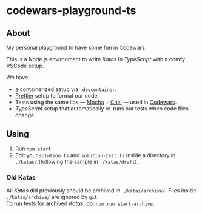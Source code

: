 # codewars-playground-ts

## About

My personal playground to have some fun in [Codewars](https://www.codewars.com/).

This is a Node.js environment to write *Katas* in *TypeScript* with a comfy VSCode setup.

We have:

- a containerized setup via `.devcontainer`.
- [Prettier](https://prettier.io) setup to format our code.
- Tests using the same libs — [Mocha](https://mochajs.org/) + [Chai](https://www.chaijs.com/) —  used in [Codewars](https://www.codewars.com/).
- *TypeScript* setup that automatically re-runs our tests when code files change.

## Using

1. Run `npm start`.
1. Edit your `solution.ts` and `solution-test.ts` inside a directory in `./katas/` (following the sample in `./katas/draft`).

### Old Katas

All *Katas* did previously should be archived in `./katas/archive/`. Files inside `./katas/archive/` are ignored by `git`.  
To run tests for archived *Katas*, do: `npm run start-archive`.
